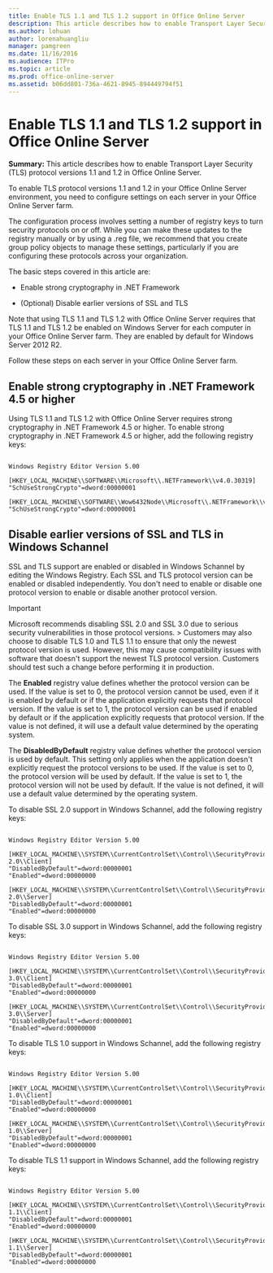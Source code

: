 ```yaml
---
title: Enable TLS 1.1 and TLS 1.2 support in Office Online Server
description: This article describes how to enable Transport Layer Security (TLS) protocol versions 1.1 and 1.2 in Office Online Server.
ms.author: lohuan
author: lorenahuangliu
manager: pamgreen
ms.date: 11/16/2016
ms.audience: ITPro
ms.topic: article
ms.prod: office-online-server
ms.assetid: b06dd801-736a-4621-8945-894449794f51
---
```



# Enable TLS 1.1 and TLS 1.2 support in Office Online Server

 **Summary:** This article describes how to enable Transport Layer Security (TLS) protocol versions 1.1 and 1.2 in Office Online Server.
  
    
    


To enable TLS protocol versions 1.1 and 1.2 in your Office Online Server environment, you need to configure settings on each server in your Office Online Server farm.
  
    
    


The configuration process involves setting a number of registry keys to turn security protocols on or off. While you can make these updates to the registry manually or by using a .reg file, we recommend that you create group policy objects to manage these settings, particularly if you are configuring these protocols across your organization.
  
    
    


The basic steps covered in this article are:
  
    
    


- Enable strong cryptography in .NET Framework
    
  
- (Optional) Disable earlier versions of SSL and TLS
    
  

Note that using TLS 1.1 and TLS 1.2 with Office Online Server requires that TLS 1.1 and TLS 1.2 be enabled on Windows Server for each computer in your Office Online Server farm. They are enabled by default for Windows Server 2012 R2.
  
    
    


Follow these steps on each server in your Office Online Server farm.
  
    
    


## Enable strong cryptography in .NET Framework 4.5 or higher

Using TLS 1.1 and TLS 1.2 with Office Online Server requires strong cryptography in .NET Framework 4.5 or higher. To enable strong cryptography in .NET Framework 4.5 or higher, add the following registry keys:
  
    
    

```

Windows Registry Editor Version 5.00

[HKEY_LOCAL_MACHINE\\SOFTWARE\\Microsoft\\.NETFramework\\v4.0.30319]
"SchUseStrongCrypto"=dword:00000001

[HKEY_LOCAL_MACHINE\\SOFTWARE\\Wow6432Node\\Microsoft\\.NETFramework\\v4.0.30319]
"SchUseStrongCrypto"=dword:00000001

```


## Disable earlier versions of SSL and TLS in Windows Schannel

SSL and TLS support are enabled or disabled in Windows Schannel by editing the Windows Registry. Each SSL and TLS protocol version can be enabled or disabled independently. You don't need to enable or disable one protocol version to enable or disable another protocol version.
  
    
    

> [!IMPORTANT]
> Microsoft recommends disabling SSL 2.0 and SSL 3.0 due to serious security vulnerabilities in those protocol versions. >  Customers may also choose to disable TLS 1.0 and TLS 1.1 to ensure that only the newest protocol version is used. However, this may cause compatibility issues with software that doesn't support the newest TLS protocol version. Customers should test such a change before performing it in production.
  
    
    

The **Enabled** registry value defines whether the protocol version can be used. If the value is set to 0, the protocol version cannot be used, even if it is enabled by default or if the application explicitly requests that protocol version. If the value is set to 1, the protocol version can be used if enabled by default or if the application explicitly requests that protocol version. If the value is not defined, it will use a default value determined by the operating system.
  
    
    
The **DisabledByDefault** registry value defines whether the protocol version is used by default. This setting only applies when the application doesn't explicitly request the protocol versions to be used. If the value is set to 0, the protocol version will be used by default. If the value is set to 1, the protocol version will not be used by default. If the value is not defined, it will use a default value determined by the operating system.
  
    
    
To disable SSL 2.0 support in Windows Schannel, add the following registry keys:
  
    
    



```

Windows Registry Editor Version 5.00

[HKEY_LOCAL_MACHINE\\SYSTEM\\CurrentControlSet\\Control\\SecurityProviders\\SCHANNEL\\Protocols\\SSL 2.0\\Client]
"DisabledByDefault"=dword:00000001
"Enabled"=dword:00000000

[HKEY_LOCAL_MACHINE\\SYSTEM\\CurrentControlSet\\Control\\SecurityProviders\\SCHANNEL\\Protocols\\SSL 2.0\\Server]
"DisabledByDefault"=dword:00000001
"Enabled"=dword:00000000
```

To disable SSL 3.0 support in Windows Schannel, add the following registry keys:
  
    
    



```

Windows Registry Editor Version 5.00

[HKEY_LOCAL_MACHINE\\SYSTEM\\CurrentControlSet\\Control\\SecurityProviders\\SCHANNEL\\Protocols\\SSL 3.0\\Client]
"DisabledByDefault"=dword:00000001
"Enabled"=dword:00000000

[HKEY_LOCAL_MACHINE\\SYSTEM\\CurrentControlSet\\Control\\SecurityProviders\\SCHANNEL\\Protocols\\SSL 3.0\\Server]
"DisabledByDefault"=dword:00000001
"Enabled"=dword:00000000
```

To disable TLS 1.0 support in Windows Schannel, add the following registry keys:
  
    
    



```

Windows Registry Editor Version 5.00

[HKEY_LOCAL_MACHINE\\SYSTEM\\CurrentControlSet\\Control\\SecurityProviders\\SCHANNEL\\Protocols\\TLS 1.0\\Client]
"DisabledByDefault"=dword:00000001
"Enabled"=dword:00000000

[HKEY_LOCAL_MACHINE\\SYSTEM\\CurrentControlSet\\Control\\SecurityProviders\\SCHANNEL\\Protocols\\TLS 1.0\\Server]
"DisabledByDefault"=dword:00000001
"Enabled"=dword:00000000
```

To disable TLS 1.1 support in Windows Schannel, add the following registry keys:
  
    
    



```

Windows Registry Editor Version 5.00

[HKEY_LOCAL_MACHINE\\SYSTEM\\CurrentControlSet\\Control\\SecurityProviders\\SCHANNEL\\Protocols\\TLS 1.1\\Client]
"DisabledByDefault"=dword:00000001
"Enabled"=dword:00000000

[HKEY_LOCAL_MACHINE\\SYSTEM\\CurrentControlSet\\Control\\SecurityProviders\\SCHANNEL\\Protocols\\TLS 1.1\\Server]
"DisabledByDefault"=dword:00000001
"Enabled"=dword:00000000
```


